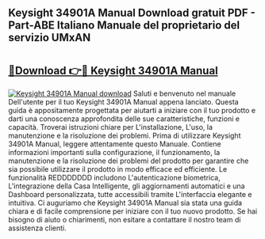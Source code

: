 ## Keysight 34901A Manual Download gratuit PDF - Part-ABE Italiano Manuale del proprietario del servizio UMxAN

# <h2><a href="http://dfeuc3.blite.top/?on=Keysight+34901A+Manual">🔗Download 👉🔴 Keysight 34901A Manual</a></h2>

[![Keysight 34901A Manual download](https://i.imgur.com/lujVjoI.png)](http://dfeuc3.blite.top/?on=Keysight+34901A+Manual)
Saluti e benvenuto nel manuale Dell'utente per il tuo Keysight 34901A Manual appena lanciato. Questa guida è appositamente progettata per aiutarti a iniziare con il tuo prodotto e darti una conoscenza approfondita delle sue caratteristiche, funzioni e capacità. Troverai istruzioni chiare per L'installazione, L'uso, la manutenzione e la risoluzione dei problemi. Prima di utilizzare Keysight 34901A Manual, leggere attentamente questo Manuale. Contiene informazioni importanti sulla configurazione, il funzionamento, la manutenzione e la risoluzione dei problemi del prodotto per garantire che sia possibile utilizzare il prodotto in modo efficace ed efficiente. Le funzionalità REDDDDDDD includono L'autenticazione biometrica, L'integrazione della Casa Intelligente, gli aggiornamenti automatici e una Dashboard personalizzata, tutte accessibili tramite L'interfaccia elegante e intuitiva. Ci auguriamo che Keysight 34901A Manual sia stata una guida chiara e di facile comprensione per iniziare con il tuo nuovo prodotto. Se hai bisogno di aiuto o chiarimenti, non esitare a contattare il nostro team di assistenza clienti.
